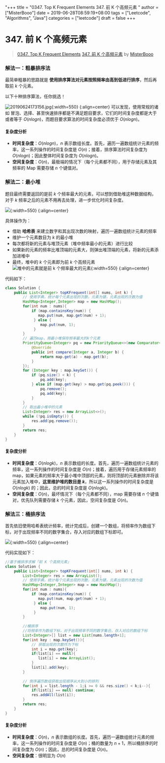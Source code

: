 "+++
title = "0347. Top K Frequent Elements 347. 前 K 个高频元素 "
author = ["MisterBooo"]
date = 2019-06-28T08:59:19+08:00
tags = ["Leetcode", "Algorithms", "Java"]
categories = ["leetcode"]
draft = false
+++

# 347. 前 K 个高频元素

> [0347. Top K Frequent Elements](https://leetcode-cn.com/problems/top-k-frequent-elements/)
> [347. 前 K 个高频元素](https://leetcode-cn.com/problems/top-k-frequent-elements/solution/leetcode-di-347-hao-wen-ti-qian-k-ge-gao-pin-yuan-/) by [MisterBooo](https://leetcode-cn.com/u/misterbooo/)
### 解法一：粗暴排序法

最简单粗暴的思路就是 **使用排序算法对元素按照频率由高到低进行排序**，然后再取前 $k$ 个元素。

以下十种排序算法，任你挑选！

![20190624173156.jpg](https://pic.leetcode-cn.com/cde64bf682850738153e6c76dd3f6fb32201ce3c73c23415451da1eead9eb7cb-20190624173156.jpg){:width=550}
{:align=center}
可以发现，使用常规的诸如 冒泡、选择、甚至快速排序都是不满足题目要求，它们的时间复杂度都是大于或者等于 $O(n log⁡n)$，而题目要求算法的时间复杂度必须优于 $O(n log n)$。

#### 复杂度分析

- **时间复杂度**：$O(nlogn)$，$n$ 表示数组长度。首先，遍历一遍数组统计元素的频率，这一系列操作的时间复杂度是 $O(n)$；接着，排序算法时间复杂度为 $O(nlogn)$；因此整体时间复杂度为 $O(nlogn)$。
- **空间复杂度**：$O(n)$，最极端的情况下（每个元素都不同），用于存储元素及其频率的 Map 需要存储 $n$ 个键值对。

### 解法二：最小堆

题目最终需要返回的是前 $k$ 个频率最大的元素，可以想到借助堆这种数据结构，对于 $k$ 频率之后的元素不用再去处理，进一步优化时间复杂度。

![](https://pic.leetcode-cn.com/2b27b1db106a53abe239c5be8e49a800522ab2f6637940cb556bcfe1232ff333-file_1561712388055){:width=550}
{:align=center}

具体操作为：

- 借助 **哈希表** 来建立数字和其出现次数的映射，遍历一遍数组统计元素的频率
- 维护一个元素数目为 $k$ 的最小堆
- 每次都将新的元素与堆顶元素（堆中频率最小的元素）进行比较
- 如果新的元素的频率比堆顶端的元素大，则弹出堆顶端的元素，将新的元素添加进堆中
- 最终，堆中的 $k$ 个元素即为前 $k$ 个高频元素
![堆中的元素就是前 k 个频率最大的元素](https://pic.leetcode-cn.com/b548a3796066fa7072baa2b1e06e0d54641a7913d87c88c61d73b6b9ad0e90db-file_1561712388100){:width=550}
{:align=center}

代码如下：

```java
class Solution {
    public List<Integer> topKFrequent(int[] nums, int k) {
        // 使用字典，统计每个元素出现的次数，元素为键，元素出现的次数为值
        HashMap<Integer,Integer> map = new HashMap();
        for(int num : nums){
            if (map.containsKey(num)) {
               map.put(num, map.get(num) + 1);
             } else {
                map.put(num, 1);
             }
        }
        // 遍历map，用最小堆保存频率最大的k个元素
        PriorityQueue<Integer> pq = new PriorityQueue<>(new Comparator<Integer>() {
            @Override
            public int compare(Integer a, Integer b) {
                return map.get(a) - map.get(b);
            }
        });
        for (Integer key : map.keySet()) {
            if (pq.size() < k) {
                pq.add(key);
            } else if (map.get(key) > map.get(pq.peek())) {
                pq.remove();
                pq.add(key);
            }
        }
        // 取出最小堆中的元素
        List<Integer> res = new ArrayList<>();
        while (!pq.isEmpty()) {
            res.add(pq.remove());
        }
        return res;
    }
}

```

#### 复杂度分析

- **时间复杂度**：$O(nlogk)$，$n$ 表示数组的长度。首先，遍历一遍数组统计元素的频率，这一系列操作的时间复杂度是 $O(n)$；接着，遍历用于存储元素频率的 map，如果元素的频率大于最小堆中顶部的元素，则将顶部的元素删除并将该元素加入堆中，**这里维护堆的数目是 $k$**，所以这一系列操作的时间复杂度是 $O(nlogk)$ 的；因此，总的时间复杂度是 $O(nlog⁡k)$。
- **空间复杂度**：$O(n)$，最坏情况下（每个元素都不同），map 需要存储 $n$ 个键值对，优先队列需要存储 $k$ 个元素，因此，空间复杂度是 $O(n)$。
### 解法三：桶排序法

首先依旧使用哈希表统计频率，统计完成后，创建一个数组，将频率作为数组下标，对于出现频率不同的数字集合，存入对应的数组下标即可。

![](https://pic.leetcode-cn.com/ad27531bbe762c0cf408a1e80f6468800d3e4ee2d6318963276b9ed923dd2c54-file_1561712388097){:width=550}
{:align=center}

代码实现如下：

```java
//基于桶排序求解「前 K 个高频元素」
class Solution {
    public List<Integer> topKFrequent(int[] nums, int k) {
        List<Integer> res = new ArrayList();
        // 使用字典，统计每个元素出现的次数，元素为键，元素出现的次数为值
        HashMap<Integer,Integer> map = new HashMap();
        for(int num : nums){
            if (map.containsKey(num)) {
               map.put(num, map.get(num) + 1);
             } else {
                map.put(num, 1);
             }
        }
        
        //桶排序
        //将频率作为数组下标，对于出现频率不同的数字集合，存入对应的数组下标
        List<Integer>[] list = new List[nums.length+1];
        for(int key : map.keySet()){
            // 获取出现的次数作为下标
            int i = map.get(key);
            if(list[i] == null){
               list[i] = new ArrayList();
            } 
            list[i].add(key);
        }
        
        // 倒序遍历数组获取出现顺序从大到小的排列
        for(int i = list.length - 1;i >= 0 && res.size() < k;i--){
            if(list[i] == null) continue;
            res.addAll(list[i]);
        }
        return res;
    }
}
```

#### 复杂度分析

- **时间复杂度**：$O(n)$，$n$ 表示数组的长度。首先，遍历一遍数组统计元素的频率，这一系列操作的时间复杂度是 $O(n)$；桶的数量为 $n + 1$，所以桶排序的时间复杂度为 $O(n)$；因此，总的时间复杂度是 $O(n)$。 
- **空间复杂度**：很明显为 $O(n)$

